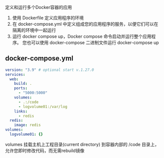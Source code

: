 定义和运行多个Docker容器的应用
1. 使用 Dockerfile 定义应用程序的环境
2. 在 docker-compose.yml 中定义组成您的应用程序的服务，以便它们可以在隔离的环境中一起运行
3. 运行 docker compose up，Docker compose 命令启动并运行整个应用程序。 您也可以使用 docker-compose 二进制文件运行 docker-compose up

## docker-compose.yml
```yml
version: "3.9" # optional start v.1.27.0
services:
  web:
    build: .
    ports:
      - "5000:5000"
    volumes:
      - .:/code
      - logvolume01:/var/log
    links:
      - redis
  redis:
    image: redis
volumes:
  logvolume01: {}
```
volumes 挂载主机上工程目录(current directory) 到容器内部的 /code 目录上，允许您即时修改代码，而无需rebuild镜像
